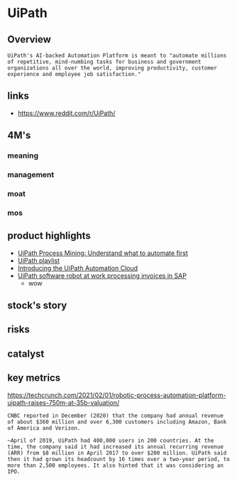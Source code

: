 # UiPath

## Overview
```
UiPath's AI-backed Automation Platform is meant to "automate millions of repetitive, mind-numbing tasks for business and government organizations all over the world, improving productivity, customer experience and employee job satisfaction."
```

## links
- https://www.reddit.com/r/UiPath/


## 4M's
### meaning

### management

### moat

### mos

## product highlights
- [UiPath Process Mining: Understand what to automate first](https://www.youtube.com/watch?v=xczXf_Ygkms)  
- [UiPath playlist](https://www.youtube.com/watch?v=YTDUWHxzNCg&list=RDCMUCaCVGueKcvxnMjV1waiu5cA&start_radio=1)
- [Introducing the UiPath Automation Cloud](https://www.youtube.com/watch?v=Ku7uDuBzDx0)
- [UiPath software robot at work processing invoices in SAP](https://www.youtube.com/watch?v=fjdLAqgwMKA)
  - wow


## stock's story


## risks

## catalyst

## key metrics
https://techcrunch.com/2021/02/01/robotic-process-automation-platform-uipath-raises-750m-at-35b-valuation/
```
CNBC reported in December (2020) that the company had annual revenue of about $360 million and over 6,300 customers including Amazon, Bank of America and Verizon.
```
```
~April of 2019, UiPath had 400,000 users in 200 countries. At the time, the company said it had increased its annual recurring revenue (ARR) from $8 million in April 2017 to over $200 million. UiPath said then it had grown its headcount by 16 times over a two-year period, to more than 2,500 employees. It also hinted that it was considering an IPO.
```
